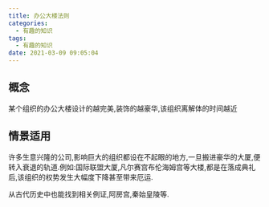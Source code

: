 ```yaml
---
title: 办公大楼法则
categories:
  - 有趣的知识
tags:
  - 有趣的知识
date: 2021-03-09 09:05:04
---
```


## 概念

某个组织的办公大楼设计的越完美,装饰的越豪华,该组织离解体的时间越近

## 情景适用

许多生意兴隆的公司,影响巨大的组织都设在不起眼的地方,一旦搬进豪华的大厦,便转入衰退的轨道.例如:国际联盟大厦,凡尔赛宫布伦海姆宫等大楼,都是在落成典礼后,该组织的权势发生大幅度下降甚至带来厄运.

从古代历史中也能找到相关例证,阿房宫,秦始皇陵等.
<!--more-->